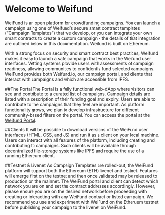 # Welcome to Weifund

WeiFund is an open platform for crowdfunding campaigns. You can launch a campaign using one of Weifund’s secure smart contract templates (“Campaign Templates”) that we develop, or you can integrate your own smart contracts to create a custom campaign - the details of that integration are outlined below in this documentation. Weifund is built on Ethereum.

With a strong focus on security and smart contract best practices, Weifund makes it easy to launch a safe campaign that works in the Weifund user interfaces. Vetting systems provide users with assessments of campaign readiness, allowing communities to confidently fund selected campaigns. WeiFund provides both Weifund.io, our campaign portal, and clients that interact with campaigns and which are accessible from IPFS.

##The Portal
The Portal is a fully functional web-dApp where visitors can see and contribute to a curated list of campaigns. Campaign details are listed with a description of their funding goal and expiry. Users are able to contribute to the campaigns that they feel are important. As platform functionality grows, we plan to develop infrastructure for different community-based filters on the portal. You can access the portal at the [Weifund Portal](http://weifund-basic.surge.sh/).

##Clients
It will be possible to download versions of the WeiFund user interfaces (HTML, CSS, and JS) and run it as a client on your local machine. Users can interact with all features of the platform, including creating and contributing to campaigns. Such clients will be available through decentralized file-storage systems like IPFS and require the use of a running Ethereum client.

##Testnet & Livenet
As Campaign Templates are rolled-out, the WeiFund platform will support both the Ethereum (ETH) livenet and testnet. Features will emerge first on the testnet and then once validated may be released to production on the mainnet. The WeiFund portal and client can detect which network you are on and set the contract addresses accordingly. However, please ensure you are on the desired network before proceeding with creating or interacting with any WeiFund contract or listed campaign. We recommend you use and experiment with WeiFund on the Etheruem testnet before publishing your campaign to the livenet on WeiFund.
